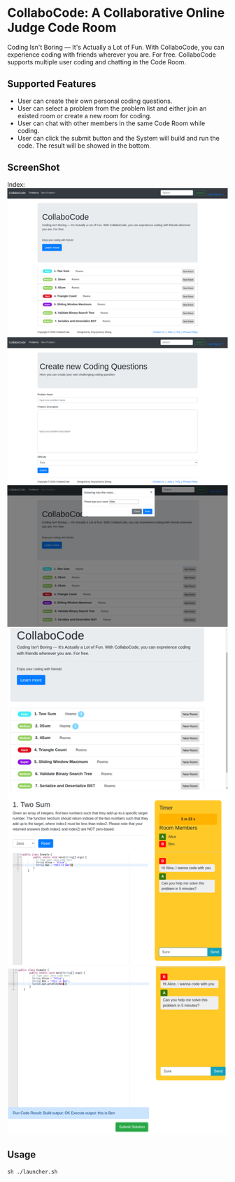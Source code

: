 # CollaboCode: A Collaborative Online Judge Code Room
Coding Isn't Boring — It's Actually a Lot of Fun. With CollaboCode, you can experience coding with friends wherever you are. For free.
CollaboCode supports multiple user coding and chatting in the Code Room.

## Supported Features
* User can create their own personal coding questions.
* User can select a problem from the problem list and either join an existed room or create a new room for coding.
* User can chat with other members in the same Code Room while coding.
* User can click the submit button and the System will build and run the code. The result will be showed in the bottom.

## ScreenShot
Index:
![image](https://github.com/Eitelkit/CollaboCode/blob/master/CollaboCode_image/index.png)
![image](https://github.com/Eitelkit/CollaboCode/blob/master/CollaboCode_image/create_new_problem.png)
![image](https://github.com/Eitelkit/CollaboCode/blob/master/CollaboCode_image/create_room.png)
![image](https://github.com/Eitelkit/CollaboCode/blob/master/CollaboCode_image/rooms.png)
![image](https://github.com/Eitelkit/CollaboCode/blob/master/CollaboCode_image/chat.png)
![image](https://github.com/Eitelkit/CollaboCode/blob/master/CollaboCode_image/buildAndRun.png)

## Usage
```
sh ./launcher.sh
```




